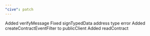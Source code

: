 ```yaml
---
"cive": patch
---
```


Added verifyMessage
Fixed signTypedData address type error
Added createContractEventFilter to publicClient
Added readContract